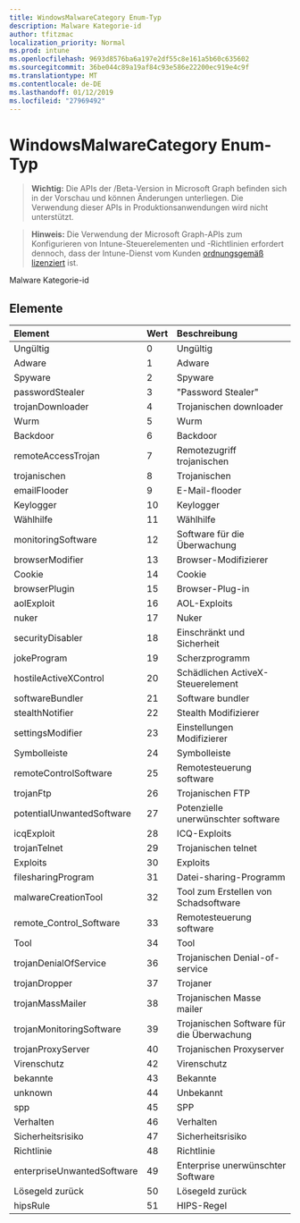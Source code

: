 ```yaml
---
title: WindowsMalwareCategory Enum-Typ
description: Malware Kategorie-id
author: tfitzmac
localization_priority: Normal
ms.prod: intune
ms.openlocfilehash: 9693d8576ba6a197e2df55c8e161a5b60c635602
ms.sourcegitcommit: 36be044c89a19af84c93e586e22200ec919e4c9f
ms.translationtype: MT
ms.contentlocale: de-DE
ms.lasthandoff: 01/12/2019
ms.locfileid: "27969492"
---
```

# <a name="windowsmalwarecategory-enum-type"></a>WindowsMalwareCategory Enum-Typ

> **Wichtig:** Die APIs der /Beta-Version in Microsoft Graph befinden sich in der Vorschau und können Änderungen unterliegen. Die Verwendung dieser APIs in Produktionsanwendungen wird nicht unterstützt.

> **Hinweis:** Die Verwendung der Microsoft Graph-APIs zum Konfigurieren von Intune-Steuerelementen und -Richtlinien erfordert dennoch, dass der Intune-Dienst vom Kunden [ordnungsgemäß lizenziert](https://go.microsoft.com/fwlink/?linkid=839381) ist.

Malware Kategorie-id
## <a name="members"></a>Elemente
|Element|Wert|Beschreibung|
|:---|:---|:---|
|Ungültig|0|Ungültig|
|Adware|1|Adware|
|Spyware|2|Spyware|
|passwordStealer|3|"Password Stealer"|
|trojanDownloader|4|Trojanischen downloader|
|Wurm|5|Wurm|
|Backdoor|6|Backdoor|
|remoteAccessTrojan|7|Remotezugriff trojanischen|
|trojanischen|8|Trojanischen|
|emailFlooder|9|E-Mail-flooder|
|Keylogger|10|Keylogger|
|Wählhilfe|11|Wählhilfe|
|monitoringSoftware|12|Software für die Überwachung|
|browserModifier|13|Browser-Modifizierer|
|Cookie|14|Cookie|
|browserPlugin|15|Browser-Plug-in|
|aolExploit|16|AOL-Exploits|
|nuker|17|Nuker|
|securityDisabler|18|Einschränkt und Sicherheit|
|jokeProgram|19|Scherzprogramm|
|hostileActiveXControl|20|Schädlichen ActiveX-Steuerelement|
|softwareBundler|21|Software bundler|
|stealthNotifier|22|Stealth Modifizierer|
|settingsModifier|23|Einstellungen Modifizierer|
|Symbolleiste|24|Symbolleiste|
|remoteControlSoftware|25|Remotesteuerung software|
|trojanFtp|26|Trojanischen FTP|
|potentialUnwantedSoftware|27|Potenzielle unerwünschter software|
|icqExploit|28|ICQ-Exploits|
|trojanTelnet|29|Trojanischen telnet|
|Exploits|30|Exploits|
|filesharingProgram|31|Datei-sharing-Programm|
|malwareCreationTool|32|Tool zum Erstellen von Schadsoftware|
|remote_Control_Software|33|Remotesteuerung software|
|Tool|34|Tool|
|trojanDenialOfService|36|Trojanischen Denial-of-service|
|trojanDropper|37|Trojaner|
|trojanMassMailer|38|Trojanischen Masse mailer|
|trojanMonitoringSoftware|39|Trojanischen Software für die Überwachung|
|trojanProxyServer|40|Trojanischen Proxyserver|
|Virenschutz|42|Virenschutz|
|bekannte|43|Bekannte|
|unknown|44|Unbekannt|
|spp|45|SPP|
|Verhalten|46|Verhalten|
|Sicherheitsrisiko|47|Sicherheitsrisiko|
|Richtlinie|48|Richtlinie|
|enterpriseUnwantedSoftware|49|Enterprise unerwünschter Software|
|Lösegeld zurück|50|Lösegeld zurück|
|hipsRule|51|HIPS-Regel|





